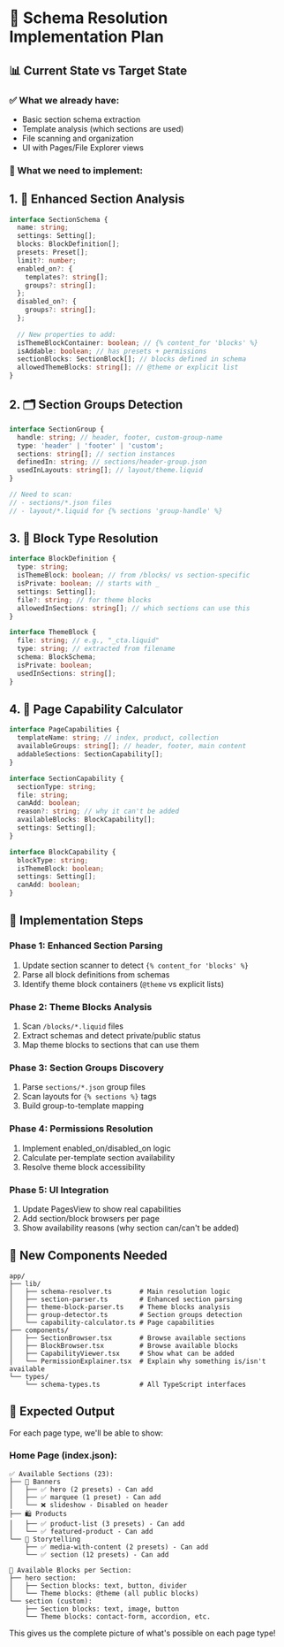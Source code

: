 # 🧠 Schema Resolution Implementation Plan

## 📊 Current State vs Target State

### ✅ What we already have:
- Basic section schema extraction
- Template analysis (which sections are used)
- File scanning and organization
- UI with Pages/File Explorer views

### 🎯 What we need to implement:

## 1. 🔧 Enhanced Section Analysis

```typescript
interface SectionSchema {
  name: string;
  settings: Setting[];
  blocks: BlockDefinition[];
  presets: Preset[];
  limit?: number;
  enabled_on?: {
    templates?: string[];
    groups?: string[];
  };
  disabled_on?: {
    groups?: string[];
  };
  
  // New properties to add:
  isThemeBlockContainer: boolean; // {% content_for 'blocks' %}
  isAddable: boolean; // has presets + permissions
  sectionBlocks: SectionBlock[]; // blocks defined in schema
  allowedThemeBlocks: string[]; // @theme or explicit list
}
```

## 2. 🗂️ Section Groups Detection

```typescript
interface SectionGroup {
  handle: string; // header, footer, custom-group-name
  type: 'header' | 'footer' | 'custom';
  sections: string[]; // section instances
  definedIn: string; // sections/header-group.json
  usedInLayouts: string[]; // layout/theme.liquid
}

// Need to scan:
// - sections/*.json files
// - layout/*.liquid for {% sections 'group-handle' %}
```

## 3. 🧩 Block Type Resolution

```typescript
interface BlockDefinition {
  type: string;
  isThemeBlock: boolean; // from /blocks/ vs section-specific
  isPrivate: boolean; // starts with _
  settings: Setting[];
  file?: string; // for theme blocks
  allowedInSections: string[]; // which sections can use this
}

interface ThemeBlock {
  file: string; // e.g., "_cta.liquid"
  type: string; // extracted from filename
  schema: BlockSchema;
  isPrivate: boolean;
  usedInSections: string[];
}
```

## 4. 🎯 Page Capability Calculator

```typescript
interface PageCapabilities {
  templateName: string; // index, product, collection
  availableGroups: string[]; // header, footer, main content
  addableSections: SectionCapability[];
}

interface SectionCapability {
  sectionType: string;
  file: string;
  canAdd: boolean;
  reason?: string; // why it can't be added
  availableBlocks: BlockCapability[];
  settings: Setting[];
}

interface BlockCapability {
  blockType: string;
  isThemeBlock: boolean;
  settings: Setting[];
  canAdd: boolean;
}
```

## 🔄 Implementation Steps

### Phase 1: Enhanced Section Parsing
1. Update section scanner to detect `{% content_for 'blocks' %}`
2. Parse all block definitions from schemas
3. Identify theme block containers (`@theme` vs explicit lists)

### Phase 2: Theme Blocks Analysis
1. Scan `/blocks/*.liquid` files
2. Extract schemas and detect private/public status
3. Map theme blocks to sections that can use them

### Phase 3: Section Groups Discovery
1. Parse `sections/*.json` group files
2. Scan layouts for `{% sections %}` tags
3. Build group-to-template mapping

### Phase 4: Permissions Resolution
1. Implement enabled_on/disabled_on logic
2. Calculate per-template section availability
3. Resolve theme block accessibility

### Phase 5: UI Integration
1. Update PagesView to show real capabilities
2. Add section/block browsers per page
3. Show availability reasons (why section can/can't be added)

## 📁 New Components Needed

```
app/
├── lib/
│   ├── schema-resolver.ts       # Main resolution logic
│   ├── section-parser.ts        # Enhanced section parsing
│   ├── theme-block-parser.ts    # Theme blocks analysis
│   ├── group-detector.ts        # Section groups detection
│   └── capability-calculator.ts # Page capabilities
├── components/
│   ├── SectionBrowser.tsx       # Browse available sections
│   ├── BlockBrowser.tsx         # Browse available blocks
│   ├── CapabilityViewer.tsx     # Show what can be added
│   └── PermissionExplainer.tsx  # Explain why something is/isn't available
└── types/
    └── schema-types.ts          # All TypeScript interfaces
```

## 🎯 Expected Output

For each page type, we'll be able to show:

### Home Page (index.json):
```
✅ Available Sections (23):
├── 🎨 Banners
│   ├── ✅ hero (2 presets) - Can add
│   ├── ✅ marquee (1 preset) - Can add  
│   └── ❌ slideshow - Disabled on header
├── 🛍️ Products  
│   ├── ✅ product-list (3 presets) - Can add
│   └── ✅ featured-product - Can add
└── 📖 Storytelling
    ├── ✅ media-with-content (2 presets) - Can add
    └── ✅ section (12 presets) - Can add

🧩 Available Blocks per Section:
├── hero section:
│   ├── Section blocks: text, button, divider
│   └── Theme blocks: @theme (all public blocks)
└── section (custom):
    ├── Section blocks: text, image, button
    └── Theme blocks: contact-form, accordion, etc.
```

This gives us the complete picture of what's possible on each page type!
